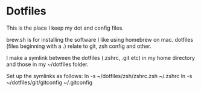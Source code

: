 # Dotfiles
This is the place I keep my dot and config files.

brew.sh is for installing the software I like using homebrew on mac.
dotfiles (files beginning with a .) relate to git, zsh config and other.

I make a symlink between the dotfiles (.zshrc, .git etc) in my home directory and those in my ~/dotfiles folder.

Set up the symlinks as follows:
ln -s ~/dotfiles/zsh/zshrc.zsh ~/.zshrc
ln -s ~/dotfiles/git/gitconfig ~/.gitconfig

 
